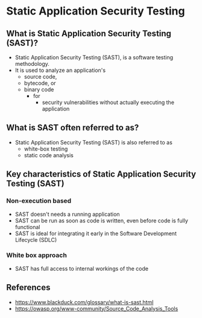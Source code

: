 # Static Application Security Testing


## What is Static Application Security Testing (SAST)?
- Static Application Security Testing (SAST), is a software testing methodology.
- It is used to analyze an application's 
    - source code,
    - bytecode, or
    - binary code
        - for
            - security vulnerabilities without actually executing the application


## What is SAST often referred to as?
- Static Application Security Testing (SAST) is also referred to as
    - white-box testing
    - static code analysis


## Key characteristics of Static Application Security Testing (SAST)
### Non-execution based
- SAST doesn't needs a running application
- SAST can be run as soon as code is written, even before code is fully functional
- SAST is ideal for integrating it early in the Software Development Lifecycle (SDLC)

### White box approach
- SAST has full access to internal workings of the code


## References
- https://www.blackduck.com/glossary/what-is-sast.html
- https://owasp.org/www-community/Source_Code_Analysis_Tools

